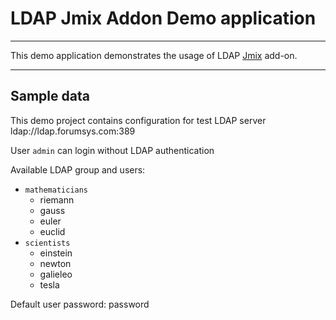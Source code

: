 # LDAP Jmix Addon Demo application

-----
This demo application demonstrates the usage of LDAP [Jmix](https://github.com/Haulmont/jmix-ldap) add-on.

-----
## Sample data

This demo project contains configuration for test LDAP server ldap://ldap.forumsys.com:389

User `admin` can login without LDAP authentication

Available LDAP group and users: 
- `mathematicians`
  - riemann
  - gauss
  - euler
  - euclid
- `scientists`
  - einstein
  - newton
  - galieleo
  - tesla

Default user password: password

